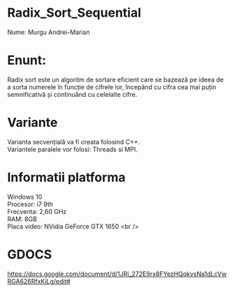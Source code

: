 # Radix_Sort_Sequential
Nume: Murgu Andrei-Marian <br />
# Enunt:

Radix sort este un algoritm de sortare eficient care se bazează pe ideea de a sorta numerele în funcție de cifrele lor, începând cu cifra cea mai puțin semnificativă și continuând cu celelalte cifre.

# Variante

Varianta secvențială va fi creata folosind C++. <br />
Variantele paralele vor folosi: Threads si MPI. <br />

# Informatii platforma
Windows 10 <br />
Procesor: i7 9th <br />
Frecventa: 2,60 GHz <br />
RAM: 8GB <br />
Placa video: NVidia GeForce GTX 1650 <br />

# GDOCS
https://docs.google.com/document/d/1JRj_272E9rx8FYezHQqkvsNa1dLcVwRGA626RfxKiLg/edit#
